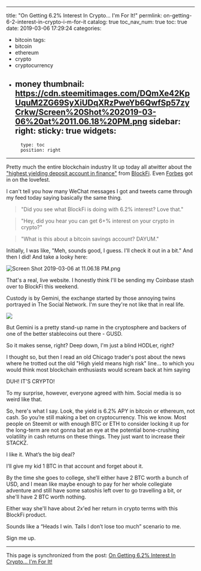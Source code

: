 
---
title: "On Getting 6.2% Interest In Crypto... I'm For It!"
permlink: on-getting-6-2-interest-in-crypto-i-m-for-it
catalog: true
toc_nav_num: true
toc: true
date: 2019-03-06 17:29:24
categories:
- bitcoin
tags:
- bitcoin
- ethereum
- crypto
- cryptocurrency
- money
thumbnail: https://cdn.steemitimages.com/DQmXe42KpUquM2ZG69SyXiUDqXRzPweYb6QwfSp57zyCrkw/Screen%20Shot%202019-03-06%20at%2011.06.18%20PM.png
sidebar:
    right:
        sticky: true
widgets:
    -
        type: toc
        position: right
---


Pretty much the entire blockchain industry lit up today all atwitter about the ["highest yielding deposit account in finance"](https://www.newsbtc.com/2019/03/06/highest-yielding-deposit-account-in-finance-comes-from-crypto-blockfis-6-interest/) from [BlockFi](https://blockfi.com/crypto-interest-account/). Even [Forbes](https://www.forbes.com/sites/billybambrough/2019/03/05/crypto-challenger-bank-offers-bitcoin-interest-account-and-has-great-rates/#3d9118c13878) got in on the lovefest.

I can't tell you how many WeChat messages I got and tweets came through my feed today saying basically the same thing.

> "Did you see what BlockFi is doing with 6.2% interest? Love that."

> "Hey, did you hear you can get 6+% interest on your crypto in crypto?"

> "What is this about a bitcoin savings account? DAYUM."

Initially, I was like, "Meh, sounds good, I guess. I'll check it out in a bit." And then I did! And take a looky here:

![Screen Shot 2019-03-06 at 11.06.18 PM.png](https://cdn.steemitimages.com/DQmXe42KpUquM2ZG69SyXiUDqXRzPweYb6QwfSp57zyCrkw/Screen%20Shot%202019-03-06%20at%2011.06.18%20PM.png)

That's a real, live website. I honestly think I'll be sending my Coinbase stash over to BlockFi this weekend.

Custody is by Gemini, the exchange started by those annoying twins portrayed in The Social Network. I'm sure they're not like that in real life.

![](https://cdn.steemitimages.com/DQmSk8rB6jzvh8icWSd2xGHtjWX75umiAGUpNzqrX9VGGLf/image.png)

But Gemini is a pretty stand-up name in the cryptosphere and backers of one of the better stablecoins out there - GUSD.

So it makes sense, right? Deep down, I'm just a blind HODLer, right?

I thought so, but then I read an old Chicago trader's post about the news where he trotted out the old "High yield means high risk" line... to which you would think most blockchain enthusiasts would scream back at him saying

DUH! IT'S CRYPTO!

To my surprise, however, everyone agreed with him. Social media is so weird like that.

So, here's what I say. Look, the yield is 6.2% APY in bitcoin or ethereum, not cash. So you’re still making a bet on cryptocurrency. This we know. Most people on Steemit or with enough BTC or ETH to consider locking it up for the long-term are not gonna bat an eye at the potential bone-crushing volatility in cash returns on these things. They just want to increase their STACKZ.

I like it. What’s the big deal?

I’ll give my kid 1 BTC in that account and forget about it.

By the time she goes to college, she’ll either have 2 BTC worth a bunch of USD, and I mean like maybe enough to pay for her whole collegiate adventure and still have some satoshis left over to go travelling a bit, or she'll have 2 BTC worth nothing.

Either way she'll have about 2x'ed her return in crypto terms with this BlockFi product.

Sounds like a “Heads I win. Tails I don’t lose too much” scenario to me.

Sign me up.

- - -

This page is synchronized from the post: [On Getting 6.2% Interest In Crypto... I'm For It!](https://steemit.com/@shanghaipreneur/on-getting-6-2-interest-in-crypto-i-m-for-it)
